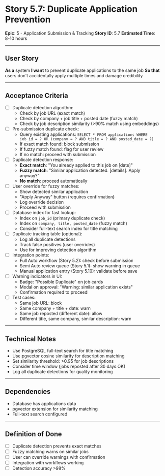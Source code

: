 # Story 5.7: Duplicate Application Prevention

**Epic**: 5 - Application Submission & Tracking
**Story ID**: 5.7
**Estimated Time**: 8-10 hours

---

## User Story

**As a** system
**I want** to prevent duplicate applications to the same job
**So that** users don't accidentally apply multiple times and damage credibility

---

## Acceptance Criteria

- [ ] Duplicate detection algorithm:
  - Check by job URL (exact match)
  - Check by company + job title + posted date (fuzzy match)
  - Check by job description similarity (>90% match using embeddings)
- [ ] Pre-submission duplicate check:
  - Query existing applications: `SELECT * FROM applications WHERE job_id = ? OR (company = ? AND title = ? AND posted_date = ?)`
  - If exact match found: block submission
  - If fuzzy match found: flag for user review
  - If no match: proceed with submission
- [ ] Duplicate detection response:
  - **Exact match**: "You already applied to this job on [date]"
  - **Fuzzy match**: "Similar application detected: [details]. Apply anyway?"
  - **No match**: proceed automatically
- [ ] User override for fuzzy matches:
  - Show detected similar application
  - "Apply Anyway" button (requires confirmation)
  - Log override decision
  - Proceed with submission
- [ ] Database index for fast lookup:
  - Index on `job_id` (primary duplicate check)
  - Index on `company, title, posted_date` (fuzzy match)
  - Consider full-text search index for title matching
- [ ] Duplicate tracking table (optional):
  - Log all duplicate detections
  - Track false positives (user overrides)
  - Use for improving detection algorithm
- [ ] Integration points:
  - Full Auto workflow (Story 5.2): check before submission
  - Semi Auto review queue (Story 5.1): show warning in queue
  - Manual application entry (Story 5.10): validate before save
- [ ] Warning indicators in UI:
  - Badge: "Possible Duplicate" on job cards
  - Modal on approval: "Warning: similar application exists"
  - Confirmation required to proceed
- [ ] Test cases:
  - Same job URL: block
  - Same company + title + date: warn
  - Same job reposted (different date): allow
  - Different title, same company, similar description: warn

---

## Technical Notes

- Use PostgreSQL full-text search for title matching
- Use pgvector cosine similarity for description matching
- Set similarity threshold: >0.95 for job descriptions
- Consider time window (jobs reposted after 30 days OK)
- Log all duplicate detections for quality monitoring

---

## Dependencies

- Database has applications data
- pgvector extension for similarity matching
- Full-text search configured

---

## Definition of Done

- [ ] Duplicate detection prevents exact matches
- [ ] Fuzzy matching warns on similar jobs
- [ ] User can override warnings with confirmation
- [ ] Integration with workflows working
- [ ] Detection accuracy >98%
